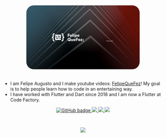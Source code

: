 <div style="text-align: center;">
<img src="./assets/background.jpeg" alt="felipequefezbanner" style="max-height:200px;  border: 2px solid white;
  border-radius: 25px;"/>
</div>
<br/>

- I am Felipe Augusto and I make youtube videos: [FelipeQueFez](https://www.youtube.com/channel/UCcSBSVYhCgspV5-oQ24T5ow)! My goal is to help people learn how to code in an entertaining way. 
- I have worked with Flutter and Dart since 2018 and I am now a Flutter at Code Factory. 

<p align="center">
  <a href="https://github.com/FelipeQueFez">
    <img src="https://img.shields.io/github/followers/felipequefez?label=Followers&logo=GitHub&style=for-the-badge" alt="GitHub badge" />
  </a>
  <a href="http://twitter.com/felipequefezz">
    <img src="https://img.shields.io/twitter/follow/felipequefezz?label=Twitter&logo=twitter&style=for-the-badge" />
  </a>
  <a href="https://www.youtube.com/channel/UCcSBSVYhCgspV5-oQ24T5ow">
    <img src="https://img.shields.io/youtube/channel/subscribers/UCcSBSVYhCgspV5-oQ24T5ow?style=for-the-badge" />
  </a>
  <a href="https://www.twitch.tv/felipequefez">
    <img src="https://img.shields.io/twitch/status/felipequefez?label=Twitch&logo=twitch&style=for-the-badge" />
  </a>
</p>

</br>

<p align="center"><img width="80%" src="https://github-readme-stats.vercel.app/api?username=felipequefez&show_icons=true&theme=dark" /></p>